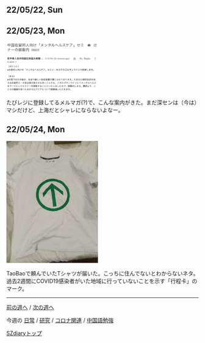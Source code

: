 ## 22/05/22, Sun


## 22/05/23, Mon

<img src="https://github.com/akita11/SZdiary/blob/main/diary/photo/2022-05-30_17.37.03.png" width="240px">

たびレジに登録してるメルマガ(?)で、こんな案内がきた。まだ深センは（今は）マシだけど、上海だとシャレにならないよなー。


## 22/05/24, Mon

<img src="https://github.com/akita11/SZdiary/blob/main/diary/photo/2022-05-31_20.00.55.jpg" width="240px">

TaoBaoで頼んでいたTシャツが届いた。こっちに住んでないとわからないネタ。過去2週間にCOVID19感染者がいた地域に行っていないことを示す「行程卡」のマーク。

***

[前の週へ](2205-4.md) /
[次の週へ](2206-1.md)

今週の
[日常](../diary/2205-5.md) /
[研究](../research/2205-5.md) /
[コロナ関連](../covid19/2205-5.md) / 
[中国語勉強](../chinese/2205-5.md)

[SZdiaryトップ](../../README.md)
